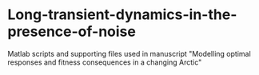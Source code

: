 # Long-transient-dynamics-in-the-presence-of-noise
Matlab scripts and supporting files used in manuscript "Modelling optimal responses and fitness consequences in a changing Arctic"
